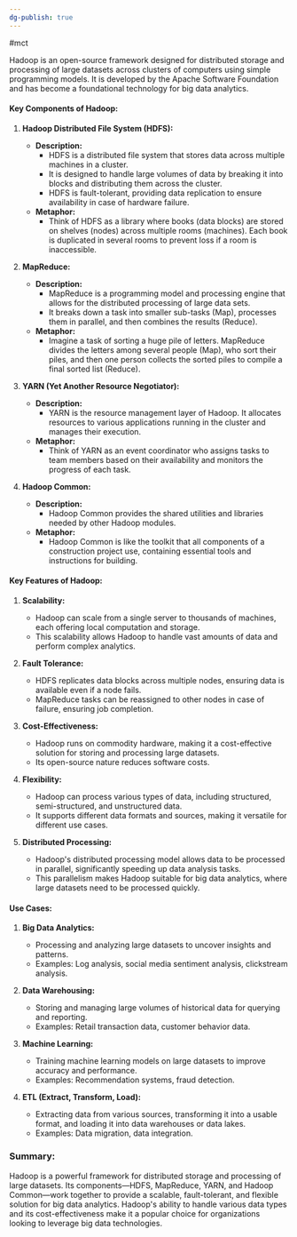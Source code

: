 ```yaml
---
dg-publish: true
---
```

#mct 

Hadoop is an open-source framework designed for distributed storage and processing of large datasets across clusters of computers using simple programming models. It is developed by the Apache Software Foundation and has become a foundational technology for big data analytics.

#### Key Components of Hadoop:

1. **Hadoop Distributed File System (HDFS):**
   - **Description:**
     - HDFS is a distributed file system that stores data across multiple machines in a cluster.
     - It is designed to handle large volumes of data by breaking it into blocks and distributing them across the cluster.
     - HDFS is fault-tolerant, providing data replication to ensure availability in case of hardware failure.
   - **Metaphor:**
     - Think of HDFS as a library where books (data blocks) are stored on shelves (nodes) across multiple rooms (machines). Each book is duplicated in several rooms to prevent loss if a room is inaccessible.

2. **MapReduce:**
   - **Description:**
     - MapReduce is a programming model and processing engine that allows for the distributed processing of large data sets.
     - It breaks down a task into smaller sub-tasks (Map), processes them in parallel, and then combines the results (Reduce).
   - **Metaphor:**
     - Imagine a task of sorting a huge pile of letters. MapReduce divides the letters among several people (Map), who sort their piles, and then one person collects the sorted piles to compile a final sorted list (Reduce).

3. **YARN (Yet Another Resource Negotiator):**
   - **Description:**
     - YARN is the resource management layer of Hadoop. It allocates resources to various applications running in the cluster and manages their execution.
   - **Metaphor:**
     - Think of YARN as an event coordinator who assigns tasks to team members based on their availability and monitors the progress of each task.

4. **Hadoop Common:**
   - **Description:**
     - Hadoop Common provides the shared utilities and libraries needed by other Hadoop modules.
   - **Metaphor:**
     - Hadoop Common is like the toolkit that all components of a construction project use, containing essential tools and instructions for building.

#### Key Features of Hadoop:

1. **Scalability:**
   - Hadoop can scale from a single server to thousands of machines, each offering local computation and storage.
   - This scalability allows Hadoop to handle vast amounts of data and perform complex analytics.

2. **Fault Tolerance:**
   - HDFS replicates data blocks across multiple nodes, ensuring data is available even if a node fails.
   - MapReduce tasks can be reassigned to other nodes in case of failure, ensuring job completion.

3. **Cost-Effectiveness:**
   - Hadoop runs on commodity hardware, making it a cost-effective solution for storing and processing large datasets.
   - Its open-source nature reduces software costs.

4. **Flexibility:**
   - Hadoop can process various types of data, including structured, semi-structured, and unstructured data.
   - It supports different data formats and sources, making it versatile for different use cases.

5. **Distributed Processing:**
   - Hadoop's distributed processing model allows data to be processed in parallel, significantly speeding up data analysis tasks.
   - This parallelism makes Hadoop suitable for big data analytics, where large datasets need to be processed quickly.

#### Use Cases:

1. **Big Data Analytics:**
   - Processing and analyzing large datasets to uncover insights and patterns.
   - Examples: Log analysis, social media sentiment analysis, clickstream analysis.

2. **Data Warehousing:**
   - Storing and managing large volumes of historical data for querying and reporting.
   - Examples: Retail transaction data, customer behavior data.

3. **Machine Learning:**
   - Training machine learning models on large datasets to improve accuracy and performance.
   - Examples: Recommendation systems, fraud detection.

4. **ETL (Extract, Transform, Load):**
   - Extracting data from various sources, transforming it into a usable format, and loading it into data warehouses or data lakes.
   - Examples: Data migration, data integration.

### Summary:

Hadoop is a powerful framework for distributed storage and processing of large datasets. Its components—HDFS, MapReduce, YARN, and Hadoop Common—work together to provide a scalable, fault-tolerant, and flexible solution for big data analytics. Hadoop's ability to handle various data types and its cost-effectiveness make it a popular choice for organizations looking to leverage big data technologies.